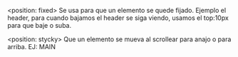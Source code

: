 <position: fixed> Se usa para que un elemento se quede fijado. Ejemplo el header, para cuando bajamos el header se siga viendo, usamos el top:10px para que baje o suba.

<position: stycky> Que un elemento se mueva al scrollear para anajo o para arriba. EJ: MAIN 